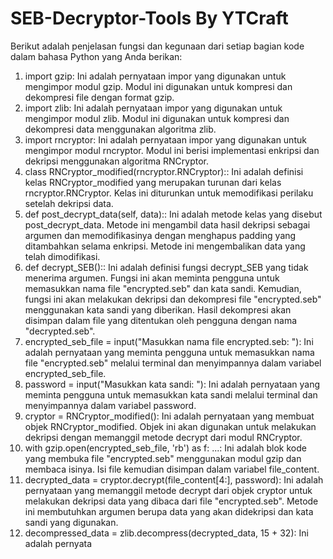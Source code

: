 # SEB-Decryptor-Tools By YTCraft

Berikut adalah penjelasan fungsi dan kegunaan dari setiap bagian kode dalam bahasa Python yang Anda berikan:

1. import gzip: Ini adalah pernyataan impor yang digunakan untuk mengimpor modul gzip. Modul ini digunakan untuk kompresi dan dekompresi file dengan format gzip.
2. import zlib: Ini adalah pernyataan impor yang digunakan untuk mengimpor modul zlib. Modul ini digunakan untuk kompresi dan dekompresi data menggunakan algoritma zlib.
3. import rncryptor: Ini adalah pernyataan impor yang digunakan untuk mengimpor modul rncryptor. Modul ini berisi implementasi enkripsi dan dekripsi menggunakan algoritma RNCryptor.
4. class RNCryptor_modified(rncryptor.RNCryptor):: Ini adalah definisi kelas RNCryptor_modified yang merupakan turunan dari kelas rncryptor.RNCryptor. Kelas ini diturunkan untuk memodifikasi perilaku setelah dekripsi data.
5. def post_decrypt_data(self, data):: Ini adalah metode kelas yang disebut post_decrypt_data. Metode ini mengambil data hasil dekripsi sebagai argumen dan memodifikasinya dengan menghapus padding yang ditambahkan selama enkripsi. Metode ini mengembalikan data yang telah dimodifikasi.
6. def decrypt_SEB():: Ini adalah definisi fungsi decrypt_SEB yang tidak menerima argumen. Fungsi ini akan meminta pengguna untuk memasukkan nama file "encrypted.seb" dan kata sandi. Kemudian, fungsi ini akan melakukan dekripsi dan dekompresi file "encrypted.seb" menggunakan kata sandi yang diberikan. Hasil dekompresi akan disimpan dalam file yang ditentukan oleh pengguna dengan nama "decrypted.seb".
7. encrypted_seb_file = input("Masukkan nama file encrypted.seb: "): Ini adalah pernyataan yang meminta pengguna untuk memasukkan nama file "encrypted.seb" melalui terminal dan menyimpannya dalam variabel encrypted_seb_file.
8. password = input("Masukkan kata sandi: "): Ini adalah pernyataan yang meminta pengguna untuk memasukkan kata sandi melalui terminal dan menyimpannya dalam variabel password.
9. cryptor = RNCryptor_modified(): Ini adalah pernyataan yang membuat objek RNCryptor_modified. Objek ini akan digunakan untuk melakukan dekripsi dengan memanggil metode decrypt dari modul RNCryptor.
10. with gzip.open(encrypted_seb_file, 'rb') as f: ...: Ini adalah blok kode yang membuka file "encrypted.seb" menggunakan modul gzip dan membaca isinya. Isi file kemudian disimpan dalam variabel file_content.
11. decrypted_data = cryptor.decrypt(file_content[4:], password): Ini adalah pernyataan yang memanggil metode decrypt dari objek cryptor untuk melakukan dekripsi data yang dibaca dari file "encrypted.seb". Metode ini membutuhkan argumen berupa data yang akan didekripsi dan kata sandi yang digunakan.
12. decompressed_data = zlib.decompress(decrypted_data, 15 + 32): Ini adalah pernyata
